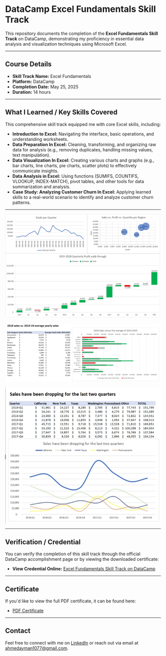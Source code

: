 # DataCamp Excel Fundamentals Skill Track

This repository documents the completion of the **Excel Fundamentals Skill Track** on DataCamp, demonstrating my proficiency in essential data analysis and visualization techniques using Microsoft Excel.

---

## Course Details

* **Skill Track Name:** Excel Fundamentals
* **Platform:** DataCamp
* **Completion Date:** May 25, 2025
* **Duration:** 14 hours

---

## What I Learned / Key Skills Covered

This comprehensive skill track equipped me with core Excel skills, including:

* **Introduction to Excel:** Navigating the interface, basic operations, and understanding worksheets.
* **Data Preparation In Excel:** Cleaning, transforming, and organizing raw data for analysis (e.g., removing duplicates, handling missing values, text manipulation).
* **Data Visualization In Excel:** Creating various charts and graphs (e.g., bar charts, line charts, pie charts, scatter plots) to effectively communicate insights.
* **Data Analysis in Excel:** Using functions (SUMIFS, COUNTIFS, VLOOKUP, INDEX-MATCH), pivot tables, and other tools for data summarization and analysis.
* **Case Study: Analyzing Customer Churn In Excel:** Applying learned skills to a real-world scenario to identify and analyze customer churn patterns.

---
![Excel Screenshot](Screenshots/DataCamp1.jpg)

![Excel Screenshot](Screenshots/DataCamp6.jpg)

![Excel Screenshot](Screenshots/DataCamp8.jpg)

---

## Verification / Credential

You can verify the completion of this skill track through the official DataCamp accomplishment page or by viewing the downloaded certificate:

* **View Credential Online:** [Excel Fundamentals Skill Track on DataCamp](https://www.datacamp.com/completed/statement-of-accomplishment/track/7682713e43af74274522172c893630a589278a77)

---

## Certificate

If you'd like to view the full PDF certificate, it can be found here:

* [PDF Certificate](Excel_Fundamentals_Certificate.pdf)

---

## Contact

Feel free to connect with me on [LinkedIn](https://www.linkedin.com/in/ahmedayman99/) or reach out via email at [ahmedayman1077@gmail.com](mailto:ahmedayman1077@gmail.com).
